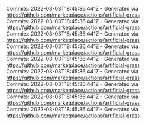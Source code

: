 Commits: 2022-03-03T18:45:36.441Z - Generated via https://github.com/marketplace/actions/artificial-grass
<br>
Commits: 2022-03-03T18:45:36.441Z - Generated via https://github.com/marketplace/actions/artificial-grass
<br>
Commits: 2022-03-03T18:45:36.441Z - Generated via https://github.com/marketplace/actions/artificial-grass
<br>
Commits: 2022-03-03T18:45:36.441Z - Generated via https://github.com/marketplace/actions/artificial-grass
<br>
Commits: 2022-03-03T18:45:36.441Z - Generated via https://github.com/marketplace/actions/artificial-grass
<br>
Commits: 2022-03-03T18:45:36.441Z - Generated via https://github.com/marketplace/actions/artificial-grass
<br>
Commits: 2022-03-03T18:45:36.441Z - Generated via https://github.com/marketplace/actions/artificial-grass
<br>
Commits: 2022-03-03T18:45:36.441Z - Generated via https://github.com/marketplace/actions/artificial-grass
<br>
Commits: 2022-03-03T18:45:36.441Z - Generated via https://github.com/marketplace/actions/artificial-grass
<br>

